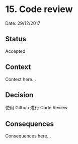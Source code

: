 # 15. Code review

Date: 29/12/2017

## Status

Accepted

## Context

Context here...

## Decision

使用 Github 进行 Code Review

## Consequences

Consequences here...
